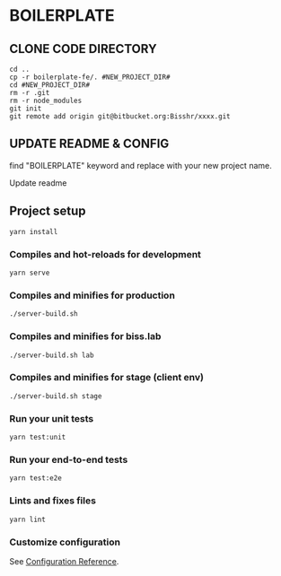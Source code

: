 # BOILERPLATE

## CLONE CODE DIRECTORY
```
cd ..
cp -r boilerplate-fe/. #NEW_PROJECT_DIR#
cd #NEW_PROJECT_DIR#
rm -r .git
rm -r node_modules
git init
git remote add origin git@bitbucket.org:Bisshr/xxxx.git
```

## UPDATE README & CONFIG
find "BOILERPLATE" keyword and replace with your new project name.

Update readme

## Project setup
```
yarn install
```

### Compiles and hot-reloads for development
```
yarn serve
```

### Compiles and minifies for production
```
./server-build.sh
```

### Compiles and minifies for biss.lab
```
./server-build.sh lab
```


### Compiles and minifies for stage (client env)
```
./server-build.sh stage
```

### Run your unit tests
```
yarn test:unit
```

### Run your end-to-end tests
```
yarn test:e2e
```

### Lints and fixes files
```
yarn lint
```

### Customize configuration
See [Configuration Reference](https://cli.vuejs.org/config/).
